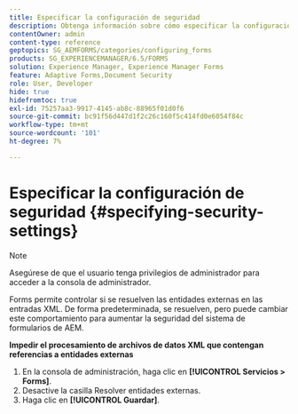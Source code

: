 ```yaml
---
title: Especificar la configuración de seguridad
description: Obtenga información sobre cómo especificar la configuración de seguridad para proteger archivos de datos XML. La función de configuración de seguridad controla las entidades externas en las entradas XML.
contentOwner: admin
content-type: reference
geptopics: SG_AEMFORMS/categories/configuring_forms
products: SG_EXPERIENCEMANAGER/6.5/FORMS
solution: Experience Manager, Experience Manager Forms
feature: Adaptive Forms,Document Security
role: User, Developer
hide: true
hidefromtoc: true
exl-id: 75257aa3-9917-4145-ab8c-88965f01d0f6
source-git-commit: bc91f56d447d1f2c26c160f5c414fd0e6054f84c
workflow-type: tm+mt
source-wordcount: '101'
ht-degree: 7%

---
```


# Especificar la configuración de seguridad {#specifying-security-settings}

>[!NOTE]
> 
> Asegúrese de que el usuario tenga privilegios de administrador para acceder a la consola de administrador.

Forms permite controlar si se resuelven las entidades externas en las entradas XML. De forma predeterminada, se resuelven, pero puede cambiar este comportamiento para aumentar la seguridad del sistema de formularios de AEM.

**Impedir el procesamiento de archivos de datos XML que contengan referencias a entidades externas**

1. En la consola de administración, haga clic en **[!UICONTROL Servicios > Forms]**.
1. Desactive la casilla Resolver entidades externas.
1. Haga clic en **[!UICONTROL Guardar]**.
